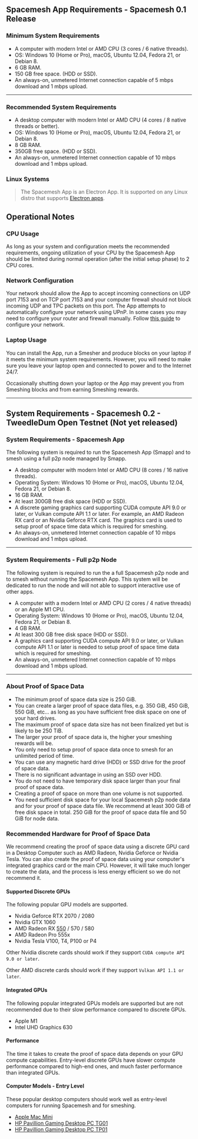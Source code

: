## Spacemesh App Requirements - Spacemesh 0.1 Release

### Minimum System Requirements

- A computer with modern Intel or AMD CPU (3 cores / 6 native threads).
- OS: Windows 10 (Home or Pro), macOS, Ubuntu 12.04, Fedora 21, or Debian 8.
- 6 GB RAM.
- 150 GB free space. (HDD or SSD).
- An always-on, unmetered Internet connection capable of 5 mbps download and 1 mbps upload.

---

### Recommended System Requirements

- A desktop computer with modern Intel or AMD CPU (4 cores / 8 native threads or better).
- OS: Windows 10 (Home or Pro), macOS, Ubuntu 12.04, Fedora 21, or Debian 8.
- 8 GB RAM.
- 350GB free space. (HDD or SSD).
- An always-on, unmetered Internet connection capable of 10 mbps download and 1 mbps upload.

### Linux Systems
> The Spacemesh App is an Electron App. It is supported on any Linux distro that supports [Electron apps](https://electronjs.org/docs/tutorial/support).

## Operational Notes

### CPU Usage
As long as your system and configuration meets the recommended requirements, ongoing utilization of your CPU by the Spacemesh App should be limited during normal operation (after the initial setup phase) to 2 CPU cores.

### Network Configuration
Your network should allow the App to accept incoming connections on UDP port 7153 and on TCP port 7153 and your computer firewall should not block incoming UDP and TPC packets on this port. The App attempts to automatically configure your network using UPnP. In some cases you may need to configure your router and firewall manually. Follow [this guide](netconfig.md) to configure your network.

### Laptop Usage
You can install the App, run a Smesher and produce blocks on your laptop if it meets the minimum system requirements. However, you will need to make sure you leave your laptop open and connected to power and to the Internet 24/7.

Occasionally shutting down your laptop or the App may prevent you from Smeshing blocks and from earning Smeshing rewards.

---

## System Requirements - Spacemesh 0.2 - TweedleDum Open Testnet (Not yet released)


### System Requirements - Spacemesh App

The following system is required to run the Spacemesh App (Smapp) and to smesh using a full p2p node managed by Smapp.

- A desktop computer with modern Intel or AMD CPU (8 cores / 16 native threads).
- Operating System: Windows 10 (Home or Pro), macOS, Ubuntu 12.04, Fedora 21, or Debian 8.
- 16 GB RAM.
- At least 300GB free disk space (HDD or SSD).
- A discrete gaming graphics card supporting CUDA compute API 9.0 or later, or Vulkan compute API 1.1 or later. For example, an AMD Radeon RX card or an Nvidia Geforce RTX card. The graphics card is used to setup proof of space time data which is required for smeshing.
- An always-on, unmetered Internet connection capable of 10 mbps download and 1 mbps upload.

----

### System Requirements - Full p2p Node

The following system is required to run the a full Spacemesh p2p node and to smesh without running the Spacemesh App.
This system will be dedicated to run the node and will not able to support interactive use of other apps.

- A computer with a modern Intel or AMD CPU (2 cores / 4 native threads) or an Apple M1 CPU.
- Operating System: Windows 10 (Home or Pro), macOS, Ubuntu 12.04, Fedora 21, or Debian 8.
- 4 GB RAM.
- At least 300 GB free disk space (HDD or SSD).
- A graphics card supporting CUDA compute API 9.0 or later, or Vulkan compute API 1.1 or later is needed to setup proof of space time data which is required for smeshing.
- An always-on, unmetered Internet connection capable of 10 mbps download and 1 mbps upload.

---

### About Proof of Space Data
- The minimum proof of space data size is 250 GiB.
- You can create a larger proof of space data files, e.g. 350 GiB, 450 GiB, 550 GiB, etc... as long as you have sufficient free disk space on one of your hard drives.
- The maximum proof of space data size has not been finalized yet but is likely to be 250 TiB.
- The larger your proof of space data is, the higher your smeshing rewards will be.
- You only need to setup proof of space data once to smesh for an unlimited period of time.
- You can use any magnetic hard drive (HDD) or SSD drive for the proof of space data.
- There is no significant advantage in using an SSD over HDD.
- You do not need to have temporary disk space larger than your final proof of space data.
- Creating a proof of space on more than one volume is not supported.
- You need sufficient disk space for your local Spacemesh p2p node data and for your proof of space data file. We recommend at least 300 GiB of free disk space in total. 250 GiB for the proof of space data file and 50 GiB for node data.

### Recommended Hardware for Proof of Space Data
We recommend creating the proof of space data using a discrete GPU card in a Desktop Computer such as AMD Radeon, Nvidia Geforce or Nvidia Tesla. You can also create the proof of space data using your computer's integrated graphics card or the main CPU. However, it will take much longer to create the data, and the process is less energy efficient so we do not recommend it.

#### Supported Discrete GPUs
The following popular GPU models are supported.

- Nvidia Geforce RTX 2070 / 2080
- Nvidia GTX 1060
- AMD Radeon RX [550](https://www.newegg.com/onda-model-rx550-4g/p/1DW-00C1-00001) / 570 / 580
- AMD Radeon Pro 555x
- Nvidia Tesla V100, T4, P100 or P4

Other Nvidia discrete cards should work if they support `CUDA compute API 9.0 or later`.

Other AMD discrete cards should work if they support `Vulkan API 1.1 or later`.

#### Integrated GPUs
The following popular integrated GPUs models are supported but are not recommended due to their slow performance compared to discrete GPUs.
- Apple M1
- Intel UHD Graphics 630

#### Performance
The time it takes to create the proof of space data depends on your GPU compute capabilities. Entry-level discrete GPUs have slower compute performance compared to high-end ones, and much faster performance than integrated GPUs.

#### Computer Models - Entry Level
These popular desktop computers should work well as entry-level computers for running Spacemesh and for smeshing.

- [Apple Mac Mini](https://www.apple.com/shop/buy-mac/mac-mini/apple-m1-chip-with-8-core-cpu-and-8-core-gpu-256gb)
- [HP Pavillion Gaming Desktop PC TG01](https://www.amazon.com/HP-Pavilion-i3-10100-Keyboard-TG01-1022/dp/B08NCFRFFD)
- [HP Pavillion Gaming Desktop PC TP01](https://www.amazon.com/HP-Business-Processor-i9-10850K-Bluetooth/dp/B08257GC1Q)
